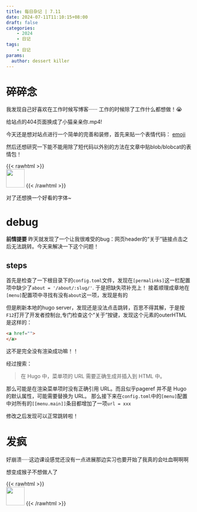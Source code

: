 ```yaml
---
title: 每日杂记 | 7.11
date: 2024-07-11T11:10:15+08:00
draft: false
categories: 
    - 2024
    - 日记
tags:
    - 日记
params:
  author: dessert killer
---
```


# 碎碎念

我发现自己好喜欢在工作时候写博客······ 工作的时候除了工作什么都想做！:sob:

给站点的404页面换成了小猫亲亲你.mp4!

今天还是想对站点进行一个简单的完善和装修，首先来贴一个表情代码：
[emoji](https://gohugo.io/quick-reference/emojis/)

然后还想研究一下能不能用除了短代码以外别的方法在文章中贴blob/blobcat的表情包！

{{< rawhtml >}}    
    <!-- html codes here--> 
    <img src="https://cdn.discordapp.com/emojis/1253796632672079983.png?size=64" width="50"> 
{{< /rawhtml >}}

对了还想换一个好看的字体~


# debug

**前情提要**
昨天就发现了一个让我很难受的bug：网页header的“关于”链接点击之后无法跳转。今天来解决一下这个问题！

## steps

首先是检查了一下根目录下的`config.toml`文件，发现在`[permalinks]`这一栏配置项中缺少了`about = '/about/:slug/'`.
于是把缺失项补充上！
接着顺理成章地在`[menu]`配置项中寻找有没有`about`这一项，发现是有的

但是刷新本地的hugo server，发现还是没法点击跳转，百思不得其解，于是按`F12`打开了开发者控制台,专门检查这个“关于”按键，发现这个元素的outerHTML是这样的：
```html
<a href="">
</a>
```

这不是完全没有渲染成功嘛！！

经过搜索：

> 在 Hugo 中，菜单项的 URL 需要正确生成并插入到 HTML 中。

那么可能是在渲染菜单项时没有正确引用 URL。而且似乎pageref 并不是 Hugo 的默认属性，可能需要替换为 URL。
那么接下来在`config.toml`中的`[menu]`配置中对所有的`[[menu.main]]`条目都增加了一项`url = xxx`

修改之后发现可以正常跳转啦！


# 发疯

好崩溃·····这边课设感觉还没有一点进展那边实习也要开始了我真的会吐血啊啊啊

想变成猴子不想做人了 

{{< rawhtml >}}    
    <!-- html codes here--> 
    <img src="https://cdn.discordapp.com/emojis/457293719000055808.gif?size=128" width="50"> 
{{< /rawhtml >}}